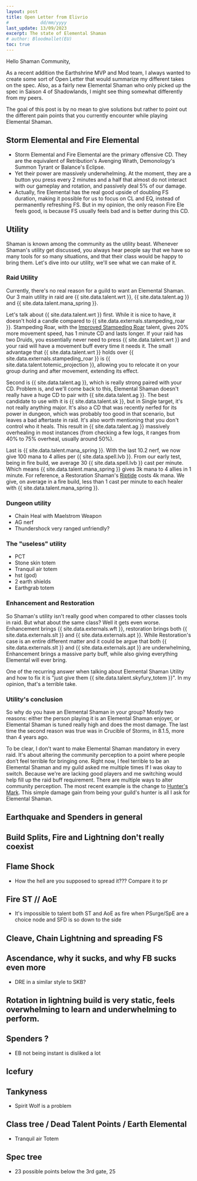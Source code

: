 ```yaml
---
layout: post
title: Open Letter from Elivrio
#            dd/mm/yyyy
last_update: 13/09/2023
excerpt: The state of Elemental Shaman
# author: Bloodmallet(EU)
toc: true
---
```


Hello Shaman Community,

As a recent addition the Earthshrine MVP and Mod team, I always wanted to create some sort of Open Letter that would summarize my different takes on the spec.
Also, as a fairly new Elemental Shaman who only picked up the spec in Saison 4 of Shadowlands, I might see thing somewhat differently from my peers.

The goal of this post is by no mean to give solutions but rather to point out the different pain points that you currently encounter while playing Elemental Shaman.

## Storm Elemental and Fire Elemental
- Storm Elemental and Fire Elemental are the primary offensive CD. They are the equivalent of Retribution's Avenging Wrath, Demonology's Summon Tyrant or Balance's Eclipse.
- Yet their power are massively underwhelming. At the moment, they are a button you press every 2 minutes and a half that almost do not interact with our gameplay and rotation, and passively deal 5% of our damage.
- Actually, fire Elemental has the real good upside of doubling FS duration, making it possible for us to focus on CL and EQ, instead of permanently refreshing FS. But in my opinion, the only reason Fire Ele feels good, is because FS usually feels bad and is better during this CD.


## Utility

Shaman is known among the community as the utility beast. Whenever Shaman's utility get discussed, you always hear people say that we have so many tools for so many situations, and that their class would be happy to bring them. Let's dive into our utility, we'll see what we can make of it.

### Raid Utility

Currently, there's no real reason for a guild to want an Elemental Shaman. Our 3 main utility in raid are {{ site.data.talent.wrt }}, {{ site.data.talent.ag }} and {{ site.data.talent.mana_spring }}.

Let's talk about {{ site.data.talent.wrt }} first. While it is nice to have, it doesn't hold a candle compared to {{ site.data.externals.stampeding_roar }}. Stampeding Roar, with the [Improved Stampeding Roar](https://www.wowhead.com/spell=288826/improved-stampeding-roar) talent, gives 20% more movement speed, has 1 minute CD and lasts longer. If your raid has two Druids, you essentially never need to press {{ site.data.talent.wrt }} and your raid will have a movement buff every time it needs it. The small advantage that {{ site.data.talent.wrt }} holds over {{ site.data.externals.stampeding_roar }} is {{ site.data.talent.totemic_projection }}, allowing you to relocate it on your group during and after movement, extending its effect.

Second is {{ site.data.talent.ag }}, which is really strong paired with your CD. Problem is, and we'll come back to this, Elemental Shaman doesn't really have a huge CD to pair with {{ site.data.talent.ag }}. The best candidate to use with it is {{ site.data.talent.sk }}, but in Single target, it's not really anything major. It's also a CD that was recently nerfed for its power in dungeon, which was probably too good in that scenario, but leaves a bad aftertaste in raid. It's also worth mentioning that you don't control who it heals. This result in {{ site.data.talent.ag }} massively overhealing in most instances (from checking a few logs, it ranges from 40% to 75% overheal, usually around 50%).

Last is {{ site.data.talent.mana_spring }}. With the last 10.2 nerf, we now give 100 mana to 4 allies per {{ site.data.spell.lvb }}. From our early test, being in fire build, we average 30 {{ site.data.spell.lvb }} cast per minute. Which means {{ site.data.talent.mana_spring }} gives 3k mana to 4 allies in 1 minute. For reference, a Restoration Shaman's [Riptide](https://www.wowhead.com/spell=61295/riptide) costs 4k mana. We give, on average in a fire build, less than 1 cast per minute to each healer with {{ site.data.talent.mana_spring }}.


### Dungeon utility
- Chain Heal with Maelstrom Weapon
- AG nerf
- Thundershock very ranged unfriendly?

### The "useless" utility
- PCT
- Stone skin totem
- Tranquil air totem
- hst (god)
- 2 earth shields
- Earthgrab totem

### Enhancement and Restoration

So Shaman's utility isn't really good when compared to other classes tools in raid. But what about the same class? Well it gets even worse. Enhancement brings {{ site.data.externals.wft }}, restoration brings both {{ site.data.externals.slt }} and {{ site.data.externals.apt }}. While Restoration's case is an entire different matter and it could be argue that both {{ site.data.externals.slt }} and {{ site.data.externals.apt }} are underwhelming, Enhancement brings a massive party buff, while also giving everything Elemental will ever bring.

One of the recurring answer when talking about Elemental Shaman Utility and how to fix it is "just give them {{ site.data.talent.skyfury_totem }}". In my opinion, that's a terrible take.

### Utility's conclusion

So why do you have an Elemental Shaman in your group? Mostly two reasons: either the person playing it is an Elemental Shaman enjoyer, or Elemental Shaman is tuned really high and does the most damage. The last time the second reason was true was in Crucible of Storms, in 8.1.5, more than 4 years ago.

To be clear, I don't want to make Elemental Shaman mandatory in every raid. It's about altering the community perception to a point where people don’t feel terrible for bringing one. Right now, I feel terrible to be an Elemental Shaman and my guild asked me multiple times If I was okay to switch. Because we're are lacking good players and me switching would help fill up the raid buff requirement. There are multiple ways to alter community perception. The most recent example is the change to [Hunter's Mark](https://www.wowhead.com/spell=257284/hunters-mark). This simple damage gain from being your guild's hunter is all I ask for Elemental Shaman.


## Earthquake and Spenders in general

## Build Splits, Fire and Lightning don't really coexist

## Flame Shock
- How the hell are you supposed to spread it??? Compare it to pr

## Fire ST // AoE
- It's impossible to talent both ST and AoE as fire when PSurge/SpE are a choice node and SFD is so down to the side

## Cleave, Chain Lightning and spreading FS

## Ascendance, why it sucks, and why FB sucks even more
- DRE in a similar style to SKB?


## Rotation in lightning build is very static, feels overwhelming to learn and underwhelming to perform.

## Spenders ?
- EB not being instant is disliked a lot

## Icefury

## Tankyness
- Spirit Wolf is a problem

## Class tree / Dead Talent Points / Earth Elemental
- Tranquil air Totem

## Spec tree
- 23 possible points below the 3rd gate, 25
